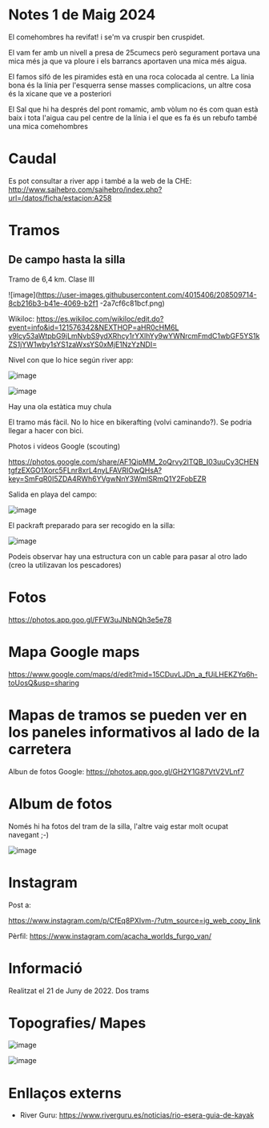 # Notes 1 de Maig 2024

El comehombres ha revifat! i se'm va cruspir ben cruspidet.

El vam fer amb un nivell a presa de 25cumecs però segurament portava una mica més ja que va ploure i els barrancs aportaven una mica més aigua.

El famos sifó de les piramides està en una roca colocada al centre. La línia bona és la línia per l'esquerra sense masses complicacions, un altre cosa és la xicane que ve a posteriori

El Sal que hi ha després del pont romamic, amb vòlum no és com quan està baix i tota l'aigua cau pel centre de la línia i el que es fa és un rebufo també una mica comehombres

# Caudal

Es pot consultar a river app i també a la web de la CHE: http://www.saihebro.com/saihebro/index.php?url=/datos/ficha/estacion:A258

# Tramos

## De campo hasta la silla

Tramo de 6,4 km. Clase III

![image](https://user-images.githubusercontent.com/4015406/208509714-8cb216b3-b41e-4069-b2f1
-2a7cf6c81bcf.png)

Wikiloc: [https://es.wikiloc.com/wikiloc/edit.do?event=info&id=121576342&NEXTHOP=aHR0cHM6L
y9lcy53aWtpbG9jLmNvbS9ydXRhcy1rYXlhYy9wYWNrcmFmdC1wbGF5YS1kZS1jYW1wby1sYS1zaWxsYS0xMjE1NzYzNDI=](https://es.wikiloc.com/rutas-kayac/packraft-playa-de-campo-la-silla-121576342)

Nivel con que lo hice según river app:

![image](https://user-images.githubusercontent.com/4015406/208510432-acdded5b-d817-4e25-bc94-d76d6c718fc0.png)


![image](https://user-images.githubusercontent.com/4015406/208506185-b26f6750-2009-4f7f-ba8d-a73ef25528eb.png)

Hay una ola estàtica muy chula

El tramo más fàcil. No lo hice en bikerafting (volvi caminando?). Se podria llegar a hacer con bici.

Photos i vídeos Google (scouting)

https://photos.google.com/share/AF1QipMM_2oQrvy2lTQB_I03uuCy3CHENtgfzEXGO1Xorc5FLnr8xrL4nyLFAVRIOwQHsA?key=SmFqR0I5ZDA4RWh6YVgwNnY3WmlSRmQ1Y2FobEZR

Salida en playa del campo:

![image](https://user-images.githubusercontent.com/4015406/208509568-04e177d4-86c1-46da-8da0-244e166fd352.png)


El packraft preparado para ser recogido en la silla:

![image](https://user-images.githubusercontent.com/4015406/208509350-e6afc3b1-5892-4357-a959-d91281dddd5e.png)

Podeis observar hay una estructura con un cable para pasar al otro lado (creo la utilizavan los pescadores)

# Fotos

https://photos.app.goo.gl/FFW3uJNbNQh3e5e78

# Mapa Google maps

https://www.google.com/maps/d/edit?mid=15CDuvLJDn_a_fUiLHEKZYq6h-toUosQ&usp=sharing

# Mapas de tramos se pueden ver en los paneles informativos al lado de la carretera

Albun de fotos Google: https://photos.app.goo.gl/GH2Y1G87VtV2VLnf7


# Album de fotos

Només hi ha fotos del tram de la silla, l'altre vaig estar molt ocupat navegant ;-)

![image](https://user-images.githubusercontent.com/4015406/175023704-4269f86f-cfb8-4f7d-b400-85c2bd78b735.png)

# Instagram

Post a:

https://www.instagram.com/p/CfEq8PXIvm-/?utm_source=ig_web_copy_link

Pèrfil: https://www.instagram.com/acacha_worlds_furgo_van/

# Informació

Realitzat el 21 de Juny de 2022. Dos trams 

# Topografies/ Mapes

![image](https://user-images.githubusercontent.com/4015406/175016309-d30c20ab-afa3-4bfb-b16d-9ebf87b8d3a1.png)

![image](https://user-images.githubusercontent.com/4015406/175019894-888c946f-8a04-45ba-bc31-d0c4cca7c6c4.png)


# Enllaços externs 

- River Guru: https://www.riverguru.es/noticias/rio-esera-guia-de-kayak
